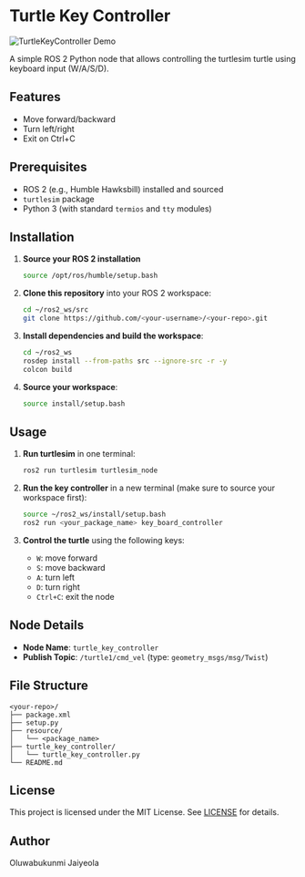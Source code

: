 # Turtle Key Controller

<!-- Add a screenshot or GIF of the node in action -->
![TurtleKeyController Demo](images/demo.gif)



A simple ROS 2 Python node that allows controlling the turtlesim turtle using keyboard input (W/A/S/D).

## Features

- Move forward/backward
- Turn left/right
- Exit on Ctrl+C

## Prerequisites

- ROS 2 (e.g., Humble Hawksbill) installed and sourced
- `turtlesim` package
- Python 3 (with standard `termios` and `tty` modules)

## Installation

1. **Source your ROS 2 installation**
   ```bash
   source /opt/ros/humble/setup.bash
   ```

2. **Clone this repository** into your ROS 2 workspace:
   ```bash
   cd ~/ros2_ws/src
   git clone https://github.com/<your-username>/<your-repo>.git
   ```

3. **Install dependencies and build the workspace**:
   ```bash
   cd ~/ros2_ws
   rosdep install --from-paths src --ignore-src -r -y
   colcon build
   ```

4. **Source your workspace**:
   ```bash
   source install/setup.bash
   ```

## Usage

1. **Run turtlesim** in one terminal:
   ```bash
   ros2 run turtlesim turtlesim_node
   ```

2. **Run the key controller** in a new terminal (make sure to source your workspace first):
   ```bash
   source ~/ros2_ws/install/setup.bash
   ros2 run <your_package_name> key_board_controller
   ```

3. **Control the turtle** using the following keys:
   - `W`: move forward
   - `S`: move backward
   - `A`: turn left
   - `D`: turn right
   - `Ctrl+C`: exit the node

## Node Details

- **Node Name**: `turtle_key_controller`
- **Publish Topic**: `/turtle1/cmd_vel` (type: `geometry_msgs/msg/Twist`)

## File Structure

```
<your-repo>/
├── package.xml
├── setup.py
├── resource/
│   └── <package_name>
├── turtle_key_controller/
│   └── turtle_key_controller.py
└── README.md
```

## License

This project is licensed under the MIT License. See [LICENSE](LICENSE) for details.

## Author

Oluwabukunmi Jaiyeola
